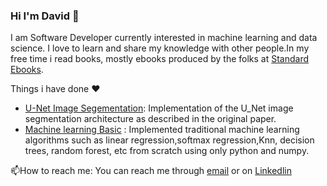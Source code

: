
 ### Hi I'm David :wave:

 
I am Software Developer currently interested in machine learning and data science. I love to learn and share my knowledge with other people.In my free time i read books, mostly ebooks produced by the folks at [Standard Ebooks]('https://standardebooks.org/').  

Things i have done :heart:
- [U-Net Image Segementation](https://github.com/david-adewoyin/UNet): Implementation of the U_Net image segmentation architecture as described in the original paper.
- [Machine learning Basic](https://github.com/david-adewoyin/machine_learning_basics) : Implemented traditional machine learning algorithms such as linear regression,softmax regression,Knn, decision trees, random forest, etc from scratch using only python and numpy.

:mailbox:How to reach me: You can reach me through [email]('mailto:davyadewoyin@gmail.com') or on [Linkedlin](https://www.linkedin.com/in/davyadewoyin/) 



<!--
**david-adewoyin/david-adewoyin** is a ✨ _special_ ✨ repository because its `README.md` (this file) appears on your GitHub profile.

Here are some ideas to get you started:

- 🔭 I’m currently working on ...
- 🌱 I’m currently learning ...
- 👯 I’m looking to collaborate on ...
- 🤔 I’m looking for help with ...
- 💬 Ask me about ...
- 📫 How to reach me: ...
- 😄 Pronouns: ...
- ⚡ Fun fact: ...
-->
